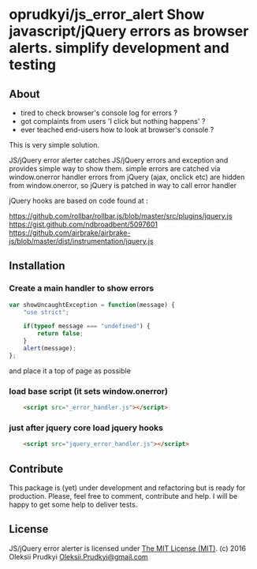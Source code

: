 **oprudkyi/js_error_alert** Show javascript/jQuery errors as browser alerts. simplify development and testing
================================

## About

- tired to check browser's console log for errors ?
- got complaints from users 'I click but nothing happens' ?
- ever teached end-users how to look at browser's console ?

This is very simple solution. 

JS/jQuery error alerter catches JS/jQuery errors and exception and provides simple way to show them.
simple errors are catched via window.onerror handler
errors from jQuery (ajax, onclick etc) are hidden from window.onerror, so jQuery is patched in way to call error handler

jQuery hooks are based on code found at :

https://github.com/rollbar/rollbar.js/blob/master/src/plugins/jquery.js
https://gist.github.com/ndbroadbent/5097601
https://github.com/airbrake/airbrake-js/blob/master/dist/instrumentation/jquery.js



## Installation

### Create a main handler to show errors

```js
var showUncaughtException = function(message) {
	"use strict";

	if(typeof message === "undefined") {
		return false;
	}
	alert(message);
};

```
and place it a top of page as possible

### load base script (it sets window.onerror)
```html
	<script src="_error_handler.js"></script>
```

### just after jquery core load jquery hooks 
```html
	<script src="jquery_error_handler.js"></script>
```

## Contribute

This package is (yet) under development and refactoring but is ready for
production. Please, feel free to comment, contribute and help. I will be happy
to get some help to deliver tests.

## License

JS/jQuery error alerter is licensed under [The MIT License (MIT)](LICENSE).
(c) 2016 Oleksii Prudkyi <Oleksii.Prudkyi@gmail.com>
